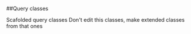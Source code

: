 ##Query classes 

Scafolded query classes
Don't edit this classes, make extended classes from that ones

